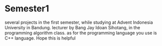 # Semester1
several projects in the first semester, while studying at Advent Indonesia University in Bandung. lecturer by Bang Jay Idoan Sihotang, in the programming algorithm class. as for the programming language you use is C++ language.
Hope this is helpful
